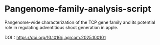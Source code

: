 # Pangenome-family-analysis-script
Pangenome-wide characterization of the TCP gene family and its potential role in regulating adventitious shoot generation in apple.

DOI：https://doi.org/10.1016/j.agrcom.2025.100101
